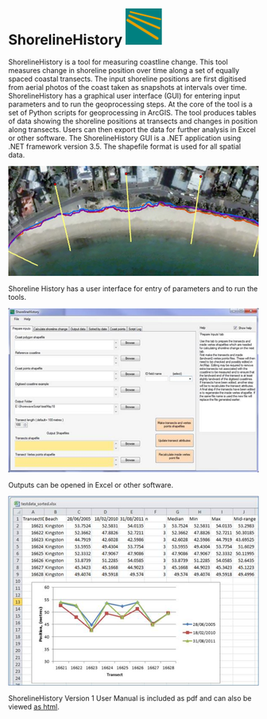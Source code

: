 # ShorelineHistory ![logo](docs/images/SH_Logo.png)
ShorelineHistory is a tool for measuring coastline change. This tool measures change in shoreline position over time along a set of equally spaced coastal transects. The input shoreline positions are first digitised from aerial photos of the coast taken as snapshots at intervals over time. ShorelineHistory has a graphical user interface (GUI) for entering input parameters and to run the geoprocessing steps. At the core of the tool is a set of Python scripts for geoprocessing in ArcGIS. The tool produces tables of data showing the shoreline positions at transects and changes in position along transects. Users can then export the data for further analysis in Excel or other software. The ShorelineHistory GUI is a .NET application using .NET framework version 3.5. The shapefile format is used for all spatial data.

![Example showing shorelines and transects](docs/images/Readme1.jpg)

Shoreline History has a user interface for entry of parameters and to run the tools.

![Image of the user interface](docs/images/image008.jpg)

Outputs can be opened in Excel or other software.

![Image showing outputs in Excel](docs/images/image017.jpg)

ShorelineHistory Version 1 User Manual  is included as pdf and can also be viewed [as html](docs/ShorelineHistory_User_Manual_1_0.htm).
